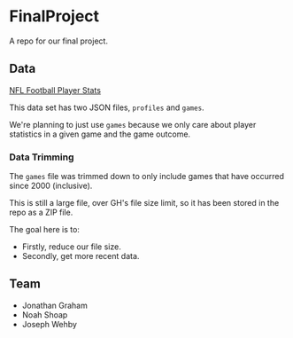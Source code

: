 # FinalProject
A repo for our final project.

## Data
[NFL Football Player Stats](https://www.kaggle.com/datasets/zynicide/nfl-football-player-stats)

This data set has two JSON files, `profiles` and `games`.

We're planning to just use `games` because we only care about player statistics in a given game
and the game outcome.

### Data Trimming
The `games` file was trimmed down to only include games that have occurred since 2000 (inclusive).

This is still a large file, over GH's file size limit, so it has been stored in the repo as a ZIP file.

The goal here is to:
- Firstly, reduce our file size.
- Secondly, get more recent data.

## Team
- Jonathan Graham
- Noah Shoap
- Joseph Wehby
